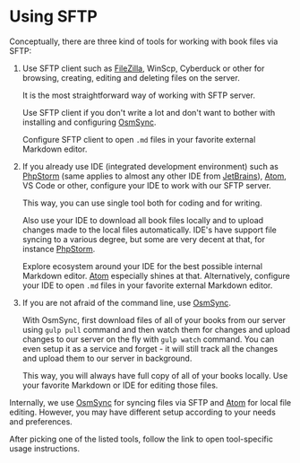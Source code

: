 # Using SFTP

Conceptually, there are three kind of tools for working with book files via SFTP:

1. Use SFTP client such as [FileZilla](using-sftp/filezilla.html), WinScp, Cyberduck or other for browsing, creating, editing and deleting files on the server.

    It is the most straightforward way of working with SFTP server.

    Use SFTP client if you don't write a lot and don't want to bother with installing and configuring [OsmSync](using-sftp/osmsync.html).

    Configure SFTP client to open `.md` files in your favorite external Markdown editor.

2. If you already use IDE (integrated development environment) such as [PhpStorm](using-sftp/phpstorm.html) (same applies to almost any other IDE from [JetBrains](https://www.jetbrains.com/products.html)), [Atom](using-sftp/atom.html), VS Code or other, configure your IDE to work with our SFTP server.

    This way, you can use single tool both for coding and for writing.

    Also use your IDE to download all book files locally and to upload changes made to the local files automatically. IDE's have support file syncing to a various degree, but some are very decent at that, for instance [PhpStorm](using-sftp/phpstorm.html).

    Explore ecosystem around your IDE for the best possible internal Markdown editor. [Atom](markdown-editors/atom.html) especially shines at that. Alternatively, configure your IDE to open `.md` files in your favorite external Markdown editor.

3. If you are not afraid of the command line, use [OsmSync](using-sftp/osmsync.html).

    With OsmSync, first download files of all of your books from our server using `gulp pull` command and then watch them for changes and upload changes to our server on the fly with `gulp watch` command. You can even setup it as a service and forget - it will still track all the changes and upload them to our server in background.

    This way, you will always have full copy of all of your books locally. Use your favorite Markdown or IDE for editing those files.

Internally, we use [OsmSync](using-sftp/osmsync.html) for syncing files via SFTP and [Atom](markdown-editors/atom.html) for local file editing. However, you may have different setup according to your needs and preferences.

After picking one of the listed tools, follow the link to open tool-specific usage instructions.
